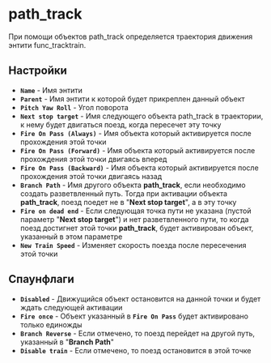 ﻿# path_track

При помощи объектов path_track определяется траектория движения энтити func_tracktrain.

## Настройки

- **`Name`** - Имя энтити
- **`Parent`** - Имя энтити к которой будет прикреплен данный объект
- **`Pitch Yaw Roll`** - Угол поворота
- **`Next stop target`** - Имя следующего объекта path_track в траектории, к нему будет двигаться поезд, когда пересечет эту точку
- **`Fire On Pass (Always)`** - Имя объекта который активируется после прохождения этой точки
- **`Fire On Pass (Forward)`** - Имя объекта который активируется после прохождения этой точки двигаясь вперед
- **`Fire On Pass (Backward)`** - Имя объекта который активируется после прохождения этой точки двигаясь назад
- **`Branch Path`** - Имя другого объекта **path_track**, если необходимо создать разветвленный путь. Тогда при активации объекта **path_track**, поезд поедет не в "**Next stop target**", а в эту точку
- **`Fire on dead end`** - Если следующая точка пути не указана (пустой параметр "**Next stop target**") и нет разветвленного пути, то когда поезд достигнет этой точки **path_track**, будет активирован объект, указанный в этом параметре
- **`New Train Speed`** - Изменяет скорость поезда после пересечения этой точки

## Спаунфлаги

- **`Disabled`** - Движущийся объект остановится на данной точки и будет ждать следующей активации
- **`Fire once`** - Объект указанный в **`Fire On Pass`** будет активировано только единожды
- **`Branch Reverse`** - Если отмечено, то поезд перейдет на другой путь, указанный в "**Branch Path**"
- **`Disable train`** - Если отмечено, то поезд остановится в этой точке
